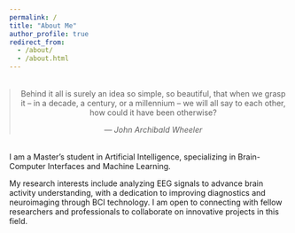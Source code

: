 ```yaml
---
permalink: /
title: "About Me"
author_profile: true
redirect_from: 
  - /about/
  - /about.html
---
```



<blockquote class="landing-quote" style="text-align:center; margin:2rem 0;">
  <p>Behind it all is surely an idea so simple, so beautiful, that when we grasp it – in a decade, a century, or a millennium – we will all say to each other, how could it have been otherwise?</p>
  <footer>— <cite>John Archibald Wheeler</cite></footer>
</blockquote>


I am a Master’s student in Artificial Intelligence, specializing in Brain-Computer Interfaces and Machine Learning.

My research interests include analyzing EEG signals to advance brain activity understanding, with a dedication to improving diagnostics and neuroimaging through BCI technology. I am open to connecting with fellow researchers and professionals to collaborate on innovative projects in this field.

